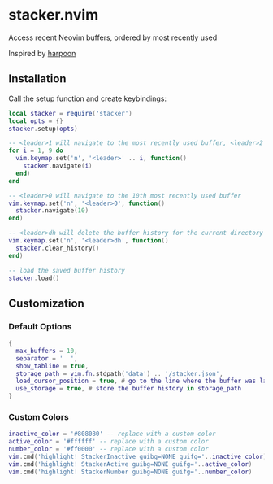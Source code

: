 # stacker.nvim

Access recent Neovim buffers, ordered by most recently used

Inspired by [harpoon](https://github.com/ThePrimeagen/harpoon)

## Installation

Call the setup function and create keybindings:

```lua
local stacker = require('stacker')
local opts = {}
stacker.setup(opts)

-- <leader>1 will navigate to the most recently used buffer, <leader>2 for 2nd most recently used buffer, etc.
for i = 1, 9 do
  vim.keymap.set('n', '<leader>' .. i, function()
    stacker.navigate(i)
  end)
end

-- <leader>0 will navigate to the 10th most recently used buffer
vim.keymap.set('n', '<leader>0', function()
  stacker.navigate(10)
end)

-- <leader>dh will delete the buffer history for the current directory
vim.keymap.set('n', '<leader>dh', function()
  stacker.clear_history()
end)

-- load the saved buffer history
stacker.load()
```

## Customization

### Default Options

```lua
{
  max_buffers = 10,
  separator = '  ',
  show_tabline = true,
  storage_path = vim.fn.stdpath('data') .. '/stacker.json',
  load_cursor_position = true, # go to the line where the buffer was last left, if using storage
  use_storage = true, # store the buffer history in storage_path
}
```

### Custom Colors

```lua
inactive_color = '#808080' -- replace with a custom color
active_color = '#ffffff' -- replace with a custom color
number_color = '#ff0000' -- replace with a custom color
vim.cmd('highlight! StackerInactive guibg=NONE guifg='..inactive_color)
vim.cmd('highlight! StackerActive guibg=NONE guifg='..active_color)
vim.cmd('highlight! StackerNumber guibg=NONE guifg='..number_color)
```
